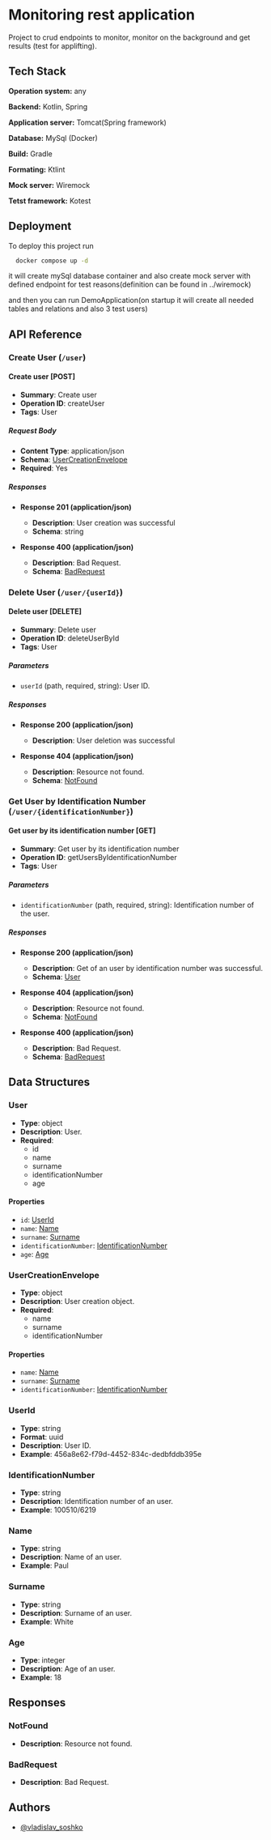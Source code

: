
# Monitoring rest application
Project to crud endpoints to monitor, monitor on the background and get results (test for applifting).




## Tech Stack

**Operation system:** any 

**Backend:** Kotlin, Spring

**Application server:** Tomcat(Spring framework)

**Database:** MySql (Docker)

**Build:** Gradle

**Formating:** Ktlint

**Mock server:** Wiremock

**Tetst framework:** Kotest

## Deployment

To deploy this project run

```bash
  docker compose up -d
```
it will create mySql database container and also create mock server with defined endpoint for test reasons(definition can be found in ../wiremock)

and then you can run DemoApplication(on startup it will create all needed tables and relations and also 3 test users) 


## API Reference

### Create User (`/user`)

#### Create user [POST]

- **Summary**: Create user
- **Operation ID**: createUser
- **Tags**: User

##### Request Body

- **Content Type**: application/json
- **Schema**: [UserCreationEnvelope](#usercreationenvelope)
- **Required**: Yes

##### Responses

- **Response 201 (application/json)**

    - **Description**: User creation was successful
    - **Schema**: string

- **Response 400 (application/json)**

    - **Description**: Bad Request.
    - **Schema**: [BadRequest](#badrequest)

### Delete User (`/user/{userId}`)

#### Delete user [DELETE]

- **Summary**: Delete user
- **Operation ID**: deleteUserById
- **Tags**: User

##### Parameters

- `userId` (path, required, string): User ID.

##### Responses

- **Response 200 (application/json)**

    - **Description**: User deletion was successful

- **Response 404 (application/json)**

    - **Description**: Resource not found.
    - **Schema**: [NotFound](#notfound)
 
### Get User by Identification Number (`/user/{identificationNumber}`)

#### Get user by its identification number [GET]

- **Summary**: Get user by its identification number
- **Operation ID**: getUsersByIdentificationNumber
- **Tags**: User

##### Parameters

- `identificationNumber` (path, required, string): Identification number of the user.

##### Responses

- **Response 200 (application/json)**

    - **Description**: Get of an user by identification number was successful.
    - **Schema**: [User](#user)

- **Response 404 (application/json)**

    - **Description**: Resource not found.
    - **Schema**: [NotFound](#notfound)

- **Response 400 (application/json)**

    - **Description**: Bad Request.
    - **Schema**: [BadRequest](#badrequest)

## Data Structures

### User

- **Type**: object
- **Description**: User.
- **Required**:
  - id
  - name
  - surname
  - identificationNumber
  - age

#### Properties

- `id`: [UserId](#userid)
- `name`: [Name](#name)
- `surname`: [Surname](#surname)
- `identificationNumber`: [IdentificationNumber](#identificationnumber)
- `age`: [Age](#age)

### UserCreationEnvelope

- **Type**: object
- **Description**: User creation object.
- **Required**:
  - name
  - surname
  - identificationNumber

#### Properties

- `name`: [Name](#name)
- `surname`: [Surname](#surname)
- `identificationNumber`: [IdentificationNumber](#identificationnumber)

### UserId

- **Type**: string
- **Format**: uuid
- **Description**: User ID.
- **Example**: 456a8e62-f79d-4452-834c-dedbfddb395e

### IdentificationNumber

- **Type**: string
- **Description**: Identification number of an user.
- **Example**: 100510/6219

### Name

- **Type**: string
- **Description**: Name of an user.
- **Example**: Paul

### Surname

- **Type**: string
- **Description**: Surname of an user.
- **Example**: White

### Age

- **Type**: integer
- **Description**: Age of an user.
- **Example**: 18

## Responses

### NotFound

- **Description**: Resource not found.

### BadRequest

- **Description**: Bad Request.



## Authors

- [@vladislav_soshko](https://github.com/GreenTheSnail)

